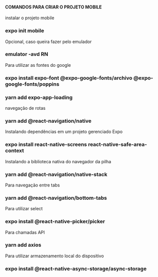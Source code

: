 #### COMANDOS PARA CRIAR O PROJETO MOBILE ####

instalar o projeto mobile
### expo init mobile

Opcional, caso queira fazer pelo emulador
### emulator -avd RN

Para utilizar as fontes do google
### expo install expo-font @expo-google-fonts/archivo @expo-google-fonts/poppins

### yarn add expo-app-loading

navegação de rotas
### yarn add @react-navigation/native

Instalando dependências em um projeto gerenciado Expo
### expo install react-native-screens react-native-safe-area-context

Instalando a biblioteca nativa do navegador da pilha
### yarn add @react-navigation/native-stack

Para navegação entre tabs
### yarn add @react-navigation/bottom-tabs

Para utilizar select
### expo install @react-native-picker/picker

Para chamadas API
### yarn add axios

Para utilizar armazenamento local do dispositivo
### expo install @react-native-async-storage/async-storage




